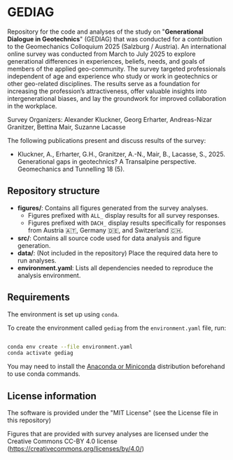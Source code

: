 # GEDIAG

Repository for the code and analyses of the study on "**Generational Dialogue in Geotechnics**" (GEDIAG) that was conducted for a contribution to the Geomechanics Colloquium 2025 (Salzburg / Austria). An international online survey was conducted from March to July 2025 to explore generational differences in experiences, beliefs, needs, and goals of members of the applied geo-community. The survey targeted professionals independent of age and experience who study or work in geotechnics or other geo-related disciplines. The results serve as a foundation for increasing the profession’s attractiveness, offer valuable insights into intergenerational biases, and lay the groundwork for improved collaboration in the workplace.

Survey Organizers: Alexander Kluckner, Georg Erharter, Andreas-Nizar Granitzer, Bettina Mair, Suzanne Lacasse

The following publications present and discuss results of the survey:

- Kluckner, A., Erharter, G.H., Granitzer, A.-N., Mair, B., Lacasse, S., 2025. Generational gaps in geotechnics? A Transalpine perspective. Geomechanics and Tunnelling 18 (5).


## Repository structure

- **figures/**: Contains all figures generated from the survey analyses.
    - Figures prefixed with `ALL_` display results for all survey responses.
    - Figures prefixed with `DACH_` display results specifically for responses from Austria :austria:, Germany :de:, and Switzerland :switzerland:.
- **src/**: Contains all source code used for data analysis and figure generation.
- **data/**: (Not included in the repository) Place the required data here to run analyses.
- **environment.yaml**: Lists all dependencies needed to reproduce the analysis environment.


## Requirements

The environment is set up using `conda`.

To create the environment called `gediag` from the `environment.yaml` file, run:

```bash

conda env create --file environment.yaml
conda activate gediag

```

You may need to install the [Anaconda or Miniconda](https://www.anaconda.com/download/success) distribution beforehand to use conda commands.

## License information

The software is provided under the "MIT License" (see the License file in this repository)

Figures that are provided with survey analyses are licensed under the Creative Commons CC-BY 4.0 license (https://creativecommons.org/licenses/by/4.0/)

